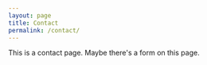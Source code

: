 ```yaml
---
layout: page
title: Contact
permalink: /contact/
---
```


This is a contact page. Maybe there's a form on this page.
